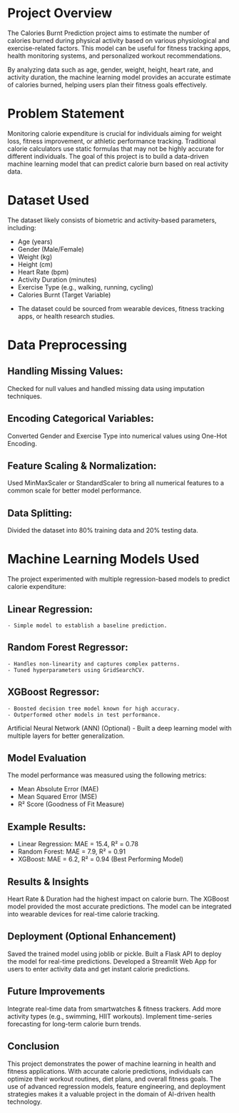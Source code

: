 Project Overview
=================
The Calories Burnt Prediction project aims to estimate the number of calories burned during physical activity based on various physiological and exercise-related factors. This model can be useful for fitness tracking apps, health monitoring systems, and personalized workout recommendations.

By analyzing data such as age, gender, weight, height, heart rate, and activity duration, the machine learning model provides an accurate estimate of calories burned, helping users plan their fitness goals effectively.

Problem Statement
==================
Monitoring calorie expenditure is crucial for individuals aiming for weight loss, fitness improvement, or athletic performance tracking. Traditional calorie calculators use static formulas that may not be highly accurate for different individuals. The goal of this project is to build a data-driven machine learning model that can predict calorie burn based on real activity data.

Dataset Used
=============
The dataset likely consists of biometric and activity-based parameters, including:

+ Age (years)
+ Gender (Male/Female)
+ Weight (kg)
+ Height (cm)
+ Heart Rate (bpm)
+ Activity Duration (minutes)
+ Exercise Type (e.g., walking, running, cycling)
+ Calories Burnt (Target Variable)

- The dataset could be sourced from wearable devices, fitness tracking apps, or health research studies.

Data Preprocessing
==================
Handling Missing Values:
------------------------
Checked for null values and handled missing data using imputation techniques.

Encoding Categorical Variables:
-------------------------------
Converted Gender and Exercise Type into numerical values using One-Hot Encoding.

Feature Scaling & Normalization:
--------------------------------
Used MinMaxScaler or StandardScaler to bring all numerical features to a common scale for better model performance.

Data Splitting:
---------------
Divided the dataset into 80% training data and 20% testing data.


Machine Learning Models Used
============================
The project experimented with multiple regression-based models to predict calorie expenditure:

Linear Regression:
------------------
	- Simple model to establish a baseline prediction.

Random Forest Regressor:
------------------------
	- Handles non-linearity and captures complex patterns.
	- Tuned hyperparameters using GridSearchCV.

XGBoost Regressor:
------------------
	- Boosted decision tree model known for high accuracy.
	- Outperformed other models in test performance.

Artificial Neural Network (ANN) (Optional)
	- Built a deep learning model with multiple layers for better generalization.

Model Evaluation
----------------
The model performance was measured using the following metrics:

+ Mean Absolute Error (MAE)
+ Mean Squared Error (MSE)
+ R² Score (Goodness of Fit Measure)

Example Results:
----------------
- Linear Regression: MAE = 15.4, R² = 0.78
- Random Forest: MAE = 7.9, R² = 0.91
- XGBoost: MAE = 6.2, R² = 0.94 (Best Performing Model)

Results & Insights
------------------
Heart Rate & Duration had the highest impact on calorie burn.
The XGBoost model provided the most accurate predictions.
The model can be integrated into wearable devices for real-time calorie tracking.

Deployment (Optional Enhancement)
---------------------------------
Saved the trained model using joblib or pickle.
Built a Flask API to deploy the model for real-time predictions.
Developed a Streamlit Web App for users to enter activity data and get instant calorie predictions.

Future Improvements
-------------------
Integrate real-time data from smartwatches & fitness trackers.
Add more activity types (e.g., swimming, HIIT workouts).
Implement time-series forecasting for long-term calorie burn trends.

Conclusion
----------
This project demonstrates the power of machine learning in health and fitness applications. With accurate calorie predictions, individuals can optimize their workout routines, diet plans, and overall fitness goals. The use of advanced regression models, feature engineering, and deployment strategies makes it a valuable project in the domain of AI-driven health technology.
